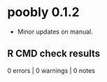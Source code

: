# poobly 0.1.2

- Minor updates on manual.

## R CMD check results

0 errors \| 0 warnings \| 0 notes

